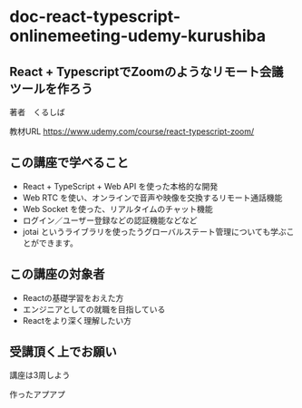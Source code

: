 # doc-react-typescript-onlinemeeting-udemy-kurushiba


## React + TypescriptでZoomのようなリモート会議ツールを作ろう

著者　くるしば

教材URL https://www.udemy.com/course/react-typescript-zoom/

## この講座で学べること

* React + TypeScript + Web API を使った本格的な開発
* Web RTC を使い、オンラインで音声や映像を交換するリモート通話機能
* Web Socket を使った、リアルタイムのチャット機能
* ログイン／ユーザー登録などの認証機能などなど
* jotai というライブラリを使ったうグローバルステート管理についても学ぶことができます。

## この講座の対象者

* Reactの基礎学習をおえた方
* エンジニアとしての就職を目指している
* Reactをより深く理解したい方

## 受講頂く上でお願い

講座は3周しよう

作ったアプアプ


